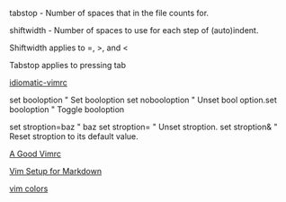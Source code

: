 tabstop - Number of spaces that <Tab> in the file counts for.

shiftwidth - Number of spaces to use for each step of (auto)indent.

Shiftwidth applies to =, >, and <

Tabstop applies to pressing tab

[idiomatic-vimrc](https://github.com/romainl/idiomatic-vimrc)

set booloption      " Set booloption
set nobooloption    " Unset bool
option.set booloption     " Toggle booloption

set stroption=baz   " baz
set stroption=      " Unset stroption.
set stroption&      " Reset stroption to its default value.

[A Good Vimrc](https://dougblack.io/words/a-good-vimrc.html)

[Vim Setup for Markdown](https://www.swamphogg.com/2015/vim-setup/)

[vim colors](http://vimcolors.com/)
